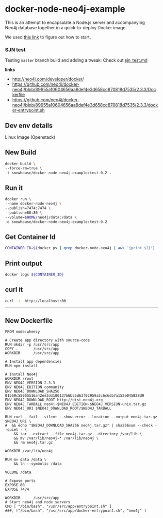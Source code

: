 # docker-node-neo4j-example

This is an attempt to encapsulate a Node.js server and accompanying
Neo4j database together in a quick-to-deploy Docker image.

We used [this link](https://nodejs.org/en/docs/guides/nodejs-docker-webapp/)
to figure out how to start.

### SJN test
Testing `master` branch build and adding a tweak: Check out [sjn_test.md](https://github.com/mhelvens/docker-node-neo4j-example/blob/sjn-0.1/sjn/sjn_test.md)

**links**  

- http://neo4j.com/developer/docker/  
- https://github.com/neo4j/docker-neo4j/blob/89955a10604656aa8def4e3d658cc870818d7535/2.3.3/Dockerfile  
- https://github.com/neo4j/docker-neo4j/blob/89955a10604656aa8def4e3d658cc870818d7535/2.3.3/docker-entrypoint.sh  


## Dev env details

Linux Image (Openstack) 

## New Build

```bash
docker build \
--force-rm=true \
-t snewhouse/docker-node-neo4j-example:test-0.2 .
```

## Run it

```bash
docker run \
--name docker-node-neo4j \
--publish=7474:7474 \
--publish=80:80 \
--volume=$HOME/neo4j/data:/data \
-d snewhouse/docker-node-neo4j-example:test-0.2
```

## Get Container Id

```bash
CONTAINER_ID=$(docker ps | grep docker-node-neo4j | awk '{print $1}')
```

## Print output

```bash
docker logs ${CONTAINER_ID}
```

## curl it

```bash
curl -i  http://localhost:80
```

*******

## New Dockerfile

```
FROM node:wheezy

# Create app directory with source-code
RUN mkdir -p /usr/src/app
COPY .       /usr/src/app
WORKDIR      /usr/src/app

# Install app dependencies
RUN npm install

# Install Neo4j
WORKDIR /root
ENV NEO4J_VERSION 2.3.3
ENV NEO4J_EDITION community
ENV NEO4J_DOWNLOAD_SHA256 01559c55055516a42ee2dd100137b6b55d63f02959a3c6c6db7a152e045828d9
ENV NEO4J_DOWNLOAD_ROOT http://dist.neo4j.org
ENV NEO4J_TARBALL neo4j-$NEO4J_EDITION-$NEO4J_VERSION-unix.tar.gz
ENV NEO4J_URI $NEO4J_DOWNLOAD_ROOT/$NEO4J_TARBALL

RUN curl --fail --silent --show-error --location --output neo4j.tar.gz $NEO4J_URI \
#  && echo "$NEO4J_DOWNLOAD_SHA256 neo4j.tar.gz" | sha256sum --check --quiet - \
    && tar --extract --file neo4j.tar.gz --directory /var/lib \
    && mv /var/lib/neo4j-* /var/lib/neo4j \
    && rm neo4j.tar.gz

WORKDIR /var/lib/neo4j

RUN mv data /data \
    && ln --symbolic /data

VOLUME /data

# Expose ports
EXPOSE 80 
EXPOSE 7474

WORKDIR      /usr/src/app
# Start neo4j and node servers
CMD [ "/bin/bash", "/usr/src/app/entrypoint.sh" ] 
###, ["/bin/bash", "/usr/src/app/docker-entrypoint.sh", "neo4j" ]
```
